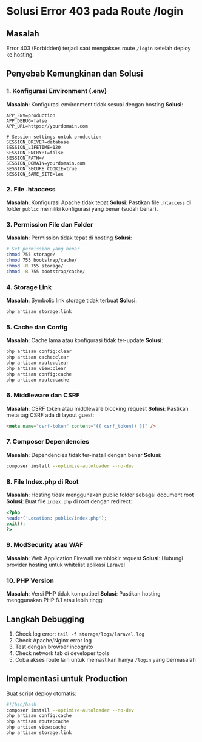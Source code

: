 # Solusi Error 403 pada Route /login

## Masalah

Error 403 (Forbidden) terjadi saat mengakses route `/login` setelah deploy ke hosting.

## Penyebab Kemungkinan dan Solusi

### 1. Konfigurasi Environment (.env)

**Masalah**: Konfigurasi environment tidak sesuai dengan hosting
**Solusi**:

```env
APP_ENV=production
APP_DEBUG=false
APP_URL=https://yourdomain.com

# Session settings untuk production
SESSION_DRIVER=database
SESSION_LIFETIME=120
SESSION_ENCRYPT=false
SESSION_PATH=/
SESSION_DOMAIN=yourdomain.com
SESSION_SECURE_COOKIE=true
SESSION_SAME_SITE=lax
```

### 2. File .htaccess

**Masalah**: Konfigurasi Apache tidak tepat
**Solusi**: Pastikan file `.htaccess` di folder `public` memiliki konfigurasi yang benar (sudah benar).

### 3. Permission File dan Folder

**Masalah**: Permission tidak tepat di hosting
**Solusi**:

```bash
# Set permission yang benar
chmod 755 storage/
chmod 755 bootstrap/cache/
chmod -R 755 storage/
chmod -R 755 bootstrap/cache/
```

### 4. Storage Link

**Masalah**: Symbolic link storage tidak terbuat
**Solusi**:

```bash
php artisan storage:link
```

### 5. Cache dan Config

**Masalah**: Cache lama atau konfigurasi tidak ter-update
**Solusi**:

```bash
php artisan config:clear
php artisan cache:clear
php artisan route:clear
php artisan view:clear
php artisan config:cache
php artisan route:cache
```

### 6. Middleware dan CSRF

**Masalah**: CSRF token atau middleware blocking request
**Solusi**: Pastikan meta tag CSRF ada di layout guest:

```html
<meta name="csrf-token" content="{{ csrf_token() }}" />
```

### 7. Composer Dependencies

**Masalah**: Dependencies tidak ter-install dengan benar
**Solusi**:

```bash
composer install --optimize-autoloader --no-dev
```

### 8. File Index.php di Root

**Masalah**: Hosting tidak menggunakan public folder sebagai document root
**Solusi**: Buat file `index.php` di root dengan redirect:

```php
<?php
header('Location: public/index.php');
exit();
?>
```

### 9. ModSecurity atau WAF

**Masalah**: Web Application Firewall memblokir request
**Solusi**: Hubungi provider hosting untuk whitelist aplikasi Laravel

### 10. PHP Version

**Masalah**: Versi PHP tidak kompatibel
**Solusi**: Pastikan hosting menggunakan PHP 8.1 atau lebih tinggi

## Langkah Debugging

1. Check log error: `tail -f storage/logs/laravel.log`
2. Check Apache/Nginx error log
3. Test dengan browser incognito
4. Check network tab di developer tools
5. Coba akses route lain untuk memastikan hanya `/login` yang bermasalah

## Implementasi untuk Production

Buat script deploy otomatis:

```bash
#!/bin/bash
composer install --optimize-autoloader --no-dev
php artisan config:cache
php artisan route:cache
php artisan view:cache
php artisan storage:link
```
